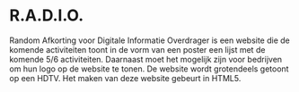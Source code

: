 R.A.D.I.O.
==========

Random Afkorting voor Digitale Informatie Overdrager is een website die de komende activiteiten toont in de vorm van een poster een lijst met de komende 5/6 activiteiten. Daarnaast moet het mogelijk zijn voor bedrijven om hun logo op de website te tonen. De website wordt grotendeels getoont op een HDTV. Het maken van deze website gebeurt in HTML5.
